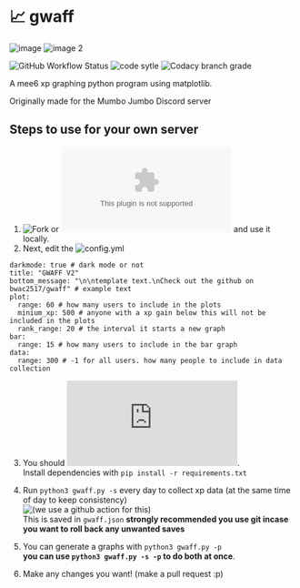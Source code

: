 # 📈 gwaff
![image](https://i.imgur.com/KLeOwEM.png "Demo image")
![image 2](https://i.imgur.com/u4zb68g.png "Demo image 2")


![GitHub Workflow Status](https://img.shields.io/github/workflow/status/bwac2517/gwaff/data-collection?label=xp%20data%20collection&style=flat-square) ![code sytle](https://img.shields.io/badge/code%20style-black-black?style=flat-square) ![Codacy branch grade](https://img.shields.io/codacy/grade/ca5609bf92774f9ea1d6b55cbea6dfed/master?style=flat-square)

A mee6 xp graphing python program using matplotlib.

Originally made for the Mumbo Jumbo Discord server

## Steps to use for your own server
1. ![Fork](https://github.com/bwac2517/gwaff/fork) or ![download it](https://github.com/bwac2517/gwaff/archive/master.zip) and use it locally.
2. Next, edit the ![config.yml](https://github.com/bwac2517/gwaff/blob/master/config.yml)
```server_id: 377946908783673344 # your server id
darkmode: true # dark mode or not
title: "GWAFF V2"
bottom_message: "\n\ntemplate text.\nCheck out the github on bwac2517/gwaff" # example text
plot:
  range: 60 # how many users to include in the plots
  minium_xp: 500 # anyone with a xp gain below this will not be included in the plots
  rank_range: 20 # the interval it starts a new graph
bar:
  range: 15 # how many users to include in the bar graph
data:
  range: 300 # -1 for all users. how many people to include in data collection
```
3. You should ![make a venv](https://docs.python.org/3/library/venv.html).  
Install dependencies with `pip install -r requirements.txt`
4. Run `python3 gwaff.py -s` every day to collect xp data (at the same time of day to keep consistency)  
![(we use a github action for this)](https://github.com/bwac2517/gwaff/actions?query=workflow%3Adata-collection)  
This is saved in `gwaff.json` **strongly recommended you use git incase you want to roll back any unwanted saves**

5. You can generate a graphs with `python3 gwaff.py -p`  
**you can use `python3 gwaff.py -s -p` to do both at once**. 

6. Make any changes you want! (make a pull request :p)
